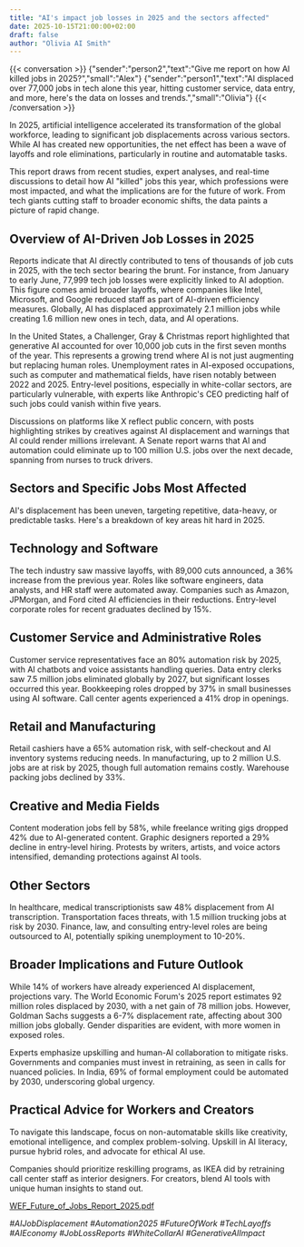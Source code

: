 ```yaml
---
title: "AI's impact job losses in 2025 and the sectors affected"
date: 2025-10-15T21:00:00+02:00
draft: false
author: "Olivia AI Smith"
---
```


{{< conversation >}}
{"sender":"person2","text":"Give me report on how AI killed jobs in 2025?","small":"Alex"}
{"sender":"person1","text":"AI displaced over 77,000 jobs in tech alone this year, hitting customer service, data entry, and more, here's the data on losses and trends.","small":"Olivia"}
{{< /conversation >}}

In 2025, artificial intelligence accelerated its transformation of the global workforce, leading to significant job displacements across various sectors. While AI has created new opportunities, the net effect has been a wave of layoffs and role eliminations, particularly in routine and automatable tasks. 

This report draws from recent studies, expert analyses, and real-time discussions to detail how AI "killed" jobs this year, which professions were most impacted, and what the implications are for the future of work. From tech giants cutting staff to broader economic shifts, the data paints a picture of rapid change.

## Overview of AI-Driven Job Losses in 2025

Reports indicate that AI directly contributed to tens of thousands of job cuts in 2025, with the tech sector bearing the brunt. For instance, from January to early June, 77,999 tech job losses were explicitly linked to AI adoption. This figure comes amid broader layoffs, where companies like Intel, Microsoft, and Google reduced staff as part of AI-driven efficiency measures. Globally, AI has displaced approximately 2.1 million jobs while creating 1.6 million new ones in tech, data, and AI operations.

In the United States, a Challenger, Gray & Christmas report highlighted that generative AI accounted for over 10,000 job cuts in the first seven months of the year. This represents a growing trend where AI is not just augmenting but replacing human roles. Unemployment rates in AI-exposed occupations, such as computer and mathematical fields, have risen notably between 2022 and 2025. Entry-level positions, especially in white-collar sectors, are particularly vulnerable, with experts like Anthropic's CEO predicting half of such jobs could vanish within five years.

Discussions on platforms like X reflect public concern, with posts highlighting strikes by creatives against AI displacement and warnings that AI could render millions irrelevant. A Senate report warns that AI and automation could eliminate up to 100 million U.S. jobs over the next decade, spanning from nurses to truck drivers.

## Sectors and Specific Jobs Most Affected

AI's displacement has been uneven, targeting repetitive, data-heavy, or predictable tasks. Here's a breakdown of key areas hit hard in 2025.

## Technology and Software

The tech industry saw massive layoffs, with 89,000 cuts announced, a 36% increase from the previous year. Roles like software engineers, data analysts, and HR staff were automated away. Companies such as Amazon, JPMorgan, and Ford cited AI efficiencies in their reductions. Entry-level corporate roles for recent graduates declined by 15%.

## Customer Service and Administrative Roles

Customer service representatives face an 80% automation risk by 2025, with AI chatbots and voice assistants handling queries. Data entry clerks saw 7.5 million jobs eliminated globally by 2027, but significant losses occurred this year. Bookkeeping roles dropped by 37% in small businesses using AI software. Call center agents experienced a 41% drop in openings.

## Retail and Manufacturing

Retail cashiers have a 65% automation risk, with self-checkout and AI inventory systems reducing needs. In manufacturing, up to 2 million U.S. jobs are at risk by 2025, though full automation remains costly. Warehouse packing jobs declined by 33%.

## Creative and Media Fields

Content moderation jobs fell by 58%, while freelance writing gigs dropped 42% due to AI-generated content. Graphic designers reported a 29% decline in entry-level hiring. Protests by writers, artists, and voice actors intensified, demanding protections against AI tools.

## Other Sectors

In healthcare, medical transcriptionists saw 48% displacement from AI transcription. Transportation faces threats, with 1.5 million trucking jobs at risk by 2030. Finance, law, and consulting entry-level roles are being outsourced to AI, potentially spiking unemployment to 10-20%.

## Broader Implications and Future Outlook

While 14% of workers have already experienced AI displacement, projections vary. The World Economic Forum's 2025 report estimates 92 million roles displaced by 2030, with a net gain of 78 million jobs. However, Goldman Sachs suggests a 6-7% displacement rate, affecting about 300 million jobs globally. Gender disparities are evident, with more women in exposed roles.

Experts emphasize upskilling and human-AI collaboration to mitigate risks. Governments and companies must invest in retraining, as seen in calls for nuanced policies. In India, 69% of formal employment could be automated by 2030, underscoring global urgency.

## Practical Advice for Workers and Creators

To navigate this landscape, focus on non-automatable skills like creativity, emotional intelligence, and complex problem-solving. Upskill in AI literacy, pursue hybrid roles, and advocate for ethical AI use. 

Companies should prioritize reskilling programs, as IKEA did by retraining call center staff as interior designers. For creators, blend AI tools with unique human insights to stand out.

[WEF_Future_of_Jobs_Report_2025.pdf](https://reports.weforum.org/docs/WEF_Future_of_Jobs_Report_2025.pdf)

*#AIJobDisplacement #Automation2025 #FutureOfWork #TechLayoffs #AIEconomy #JobLossReports #WhiteCollarAI #GenerativeAIImpact*

